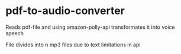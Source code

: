 # pdf-to-audio-converter
<p>Reads pdf-file and using amazon-polly-api transformates it into voice speech</p>
<p>File divides into n mp3 files due to text limitations in api</p>
